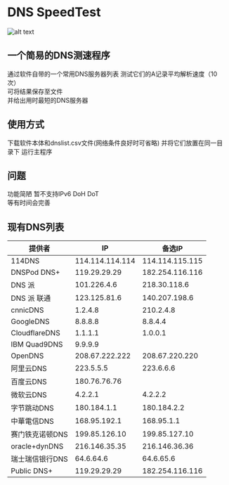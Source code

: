 # DNS SpeedTest
![alt text](https://www.lifewire.com/thmb/xVHr44B8fqTlF6aG8nk3Sp-aMDM=/2644x1133/filters:fill(auto,1)/GettyImages-585297068-52005387a57248a19e3ee29bc1af44b4.jpg)
## 一个简易的DNS测速程序
通过软件自带的一个常用DNS服务器列表 测试它们的A记录平均解析速度（10次）  
可将结果保存至文件  
并给出用时最短的DNS服务器

## 使用方式
下载软件本体和dnslist.csv文件(网络条件良好时可省略) 并将它们放置在同一目录下 运行主程序

## 问题
功能简陋 暂不支持IPv6 DoH DoT  
等有时间会完善


## 现有DNS列表
|提供者|IP|备选IP|
|---|---|---|
114DNS	| 114.114.114.114   |114.114.115.115
DNSPod DNS+	|119.29.29.29	|182.254.116.116
DNS 派	|101.226.4.6	|218.30.118.6
DNS 派 联通	|123.125.81.6	|140.207.198.6
cnnicDNS	|1.2.4.8	|210.2.4.8
GoogleDNS	|8.8.8.8	|8.8.4.4
CloudflareDNS	|1.1.1.1	|1.0.0.1
IBM Quad9DNS	|9.9.9.9	|
OpenDNS	|208.67.222.222	|208.67.220.220
阿里云DNS	|223.5.5.5	|223.6.6.6
百度云DNS	|180.76.76.76	|
微软云DNS	|4.2.2.1	|4.2.2.2
字节跳动DNS	|180.184.1.1	|180.184.2.2
中華電信DNS	|168.95.192.1	|168.95.1.1
赛门铁克诺顿DNS	|199.85.126.10	|199.85.127.10
oracle+dynDNS	|216.146.35.35	|216.146.36.36
瑞士瑞信银行DNS	|64.6.64.6	|64.6.65.6
Public DNS+	|119.29.29.29	|182.254.116.116
